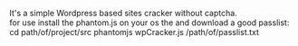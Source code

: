 It's a simple Wordpress based sites cracker without captcha.</br>
for use install the phantom.js on your os the and download a good passlist:</br>
cd path/of/project/src
phantomjs wpCracker.js /path/of/passlist.txt
